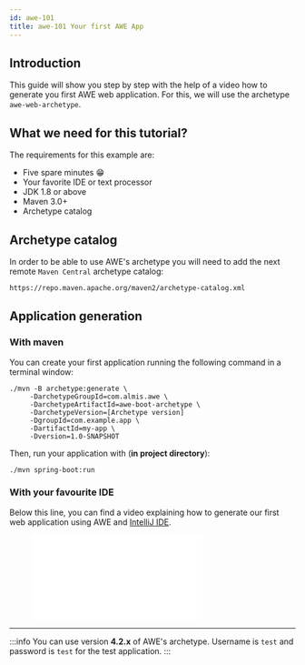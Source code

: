 ```yaml
---
id: awe-101
title: awe-101 Your first AWE App
---
```


## Introduction

This guide will show you step by step with the help of a video how to generate you first AWE web application. For this, we will use the archetype `awe-web-archetype`.

## What we need for this tutorial?

The requirements for this example are:
* Five spare minutes :grin: 
* Your favorite IDE or text processor
* JDK 1.8 or above
* Maven 3.0+
* Archetype catalog

## Archetype catalog

In order to be able to use AWE's archetype you will need to add the next remote `Maven Central` archetype catalog:

```html
https://repo.maven.apache.org/maven2/archetype-catalog.xml
```
 

## Application generation

### With maven
You can create your first application running the following command in a terminal window:
```console
./mvn -B archetype:generate \
     -DarchetypeGroupId=com.almis.awe \
     -DarchetypeArtifactId=awe-boot-archetype \
     -DarchetypeVersion=[Archetype version]
     -DgroupId=com.example.app \
     -DartifactId=my-app \
     -Dversion=1.0-SNAPSHOT 
```
Then, run your application with (**in project directory**):
```console
./mvn spring-boot:run
```
### With your favourite IDE
Below this line, you can find a video explaining how to generate our first web application using AWE and [IntelliJ IDE](https://www.jetbrains.com/en-en/idea/).

<figure class="video-container disassociated-with-next-sibling">
  <iframe src="//www.youtube.com/embed/ePxY319YnFA" frameborder="0" allowfullscreen></iframe>
</figure>

---

:::info
You can use version **4.2.x** of AWE's archetype. Username is `test` and password is `test` for the test application.
:::

